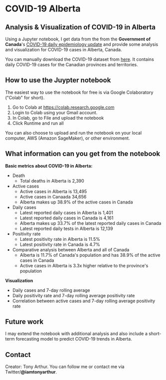 # COVID-19 Alberta 
## Analysis & Visualization of COVID-19 in Alberta

Using a Jupyter notebook, I get data from the from the **Government of Canada**'s [COVID-19 daily epidemiology update](https://health-infobase.canada.ca/covid-19/epidemiological-summary-covid-19-cases.html) and provide some analysis and visualization for COVID-19 cases in Alberta, Canada. 

You can manually download the COVID-19 dataset from [here](https://health-infobase.canada.ca/src/data/covidLive/covid19-download.csv). It contains daily COVID-19 cases for the Canadian provinces and territories. 

## How to use the Juypter notebook

The easiest way to use the notebook for free is via Google Colaboratory ("Colab" for short). 
1. Go to Colab at https://colab.research.google.com
2. Login to Colab using your Gmail account. 
3. In Colab, go to File and upload the notebook
4. Click Runtime and run all

You can also choose to upload and run the notebook on your local computer, AWS (Amazon SageMaker), or other environment.

## What information can you get from the notebook

**Basic metrics about COVID-19 in Alberta:**
 - Death
	 - Total deaths in Alberta is 2,390 
 - Active cases
     - Active cases in Alberta is 13,495
     - Active cases in Canaada 34,656
     - Alberta makes up 38.9% of the active cases in Canada 
- Daily cases
     - Latest reported daily cases in Alberta is 1,401 
     - Latest reported daily cases in Canada is 4,161 
     - Alberta makes up 33.7% of the latest reported daily cases in Canada 
     - Latest reported daily tests in Alberta is 12,139 
 - Positivity rate
     - Latest positivity rate in Alberta is 11.5% 
     - Latest positivity rate in Canada is 4.7%
 - Comparative analysis between Alberta and all of Canada
     - Alberta is 11.7% of Canada's population and has 38.9% of the active cases in Canada
     - Active cases in Alberta is 3.3x higher relative to the province's population

**Visualization**

 - Daily cases and 7-day rolling average
 - Daily positivity rate and 7-day rolling average positivity rate
 - Correlation between active cases and 7-day rolling average positivity rate

## Future work
I may extend the notebook with additional analysis and also include a short-term forecasting model to predict COVID-19 trends in Alberta.

## Contact

Creator: Tony Arthur. You can follow me or contact me via Twitter/**@iamtonyarthur**.



